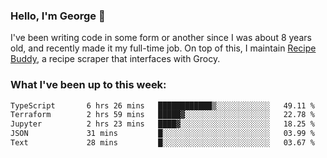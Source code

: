 ### Hello, I'm George 👋

I've been writing code in some form or another since I was about 8 years old, and recently made it my full-time job. On top of this, I maintain [Recipe Buddy](https://github.com/georgegebbett/recipe-buddy), a recipe scraper that interfaces with Grocy.  

<!--
**georgegebbett/georgegebbett** is a ✨ _special_ ✨ repository because its `README.md` (this file) appears on your GitHub profile.

Here are some ideas to get you started:

- 🔭 I’m currently working on ...
- 🌱 I’m currently learning ...
- 👯 I’m looking to collaborate on ...
- 🤔 I’m looking for help with ...
- 💬 Ask me about ...
- 📫 How to reach me: ...
- 😄 Pronouns: ...
- ⚡ Fun fact: ...
-->

### What I've been up to this week:
<!--START_SECTION:waka-->

```txt
TypeScript       6 hrs 26 mins   ████████████▒░░░░░░░░░░░░   49.11 %
Terraform        2 hrs 59 mins   █████▓░░░░░░░░░░░░░░░░░░░   22.78 %
Jupyter          2 hrs 23 mins   ████▓░░░░░░░░░░░░░░░░░░░░   18.25 %
JSON             31 mins         █░░░░░░░░░░░░░░░░░░░░░░░░   03.99 %
Text             28 mins         █░░░░░░░░░░░░░░░░░░░░░░░░   03.67 %
```

<!--END_SECTION:waka-->
